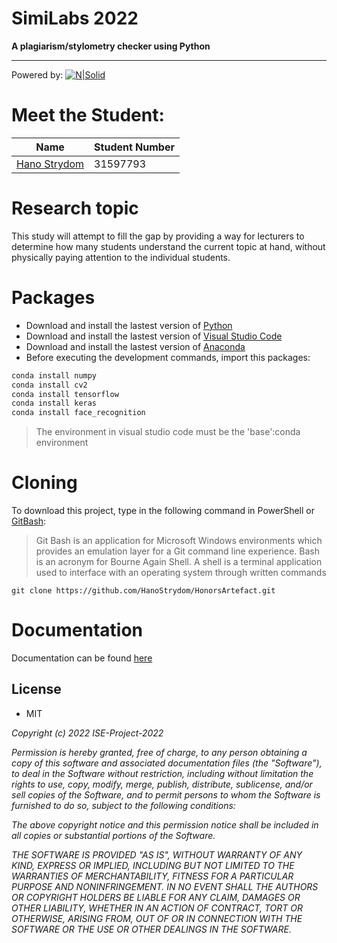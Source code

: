 # SimiLabs 2022
**A plagiarism/stylometry checker using Python**
____________________________________________________________
Powered by:
[![N|Solid](https://www.python.org/static/img/python-logo.png)](https://www.python.org/)



# Meet the Student:
| Name | Student Number |
| ------ | ------ |
| [Hano Strydom] | 31597793 |


# Research topic
This study will attempt to fill the gap by providing a way for lecturers to determine how many students understand the current topic at hand, without physically paying attention to the individual students.


# Packages
- Download and install the lastest version of [Python]
- Download and install the lastest version of [Visual Studio Code]
- Download and install the lastest version of [Anaconda]
- Before executing the development commands, import this packages:
```sh
conda install numpy
conda install cv2
conda install tensorflow
conda install keras
conda install face_recognition
```
> The environment in visual studio code must be the 'base':conda environment

# Cloning
To download this project, type in the following command in PowerShell or [GitBash]: 

> Git Bash is an application for Microsoft Windows environments which provides an emulation layer for a Git command line experience. Bash is an acronym for Bourne Again Shell. A shell is a terminal application used to interface with an operating system through written commands

```
git clone https://github.com/HanoStrydom/HonorsArtefact.git
```
# Documentation
Documentation can be found [here]

## License
- MIT

*Copyright (c) 2022 ISE-Project-2022*

*Permission is hereby granted, free of charge, to any person obtaining a copy
of this software and associated documentation files (the "Software"), to deal
in the Software without restriction, including without limitation the rights
to use, copy, modify, merge, publish, distribute, sublicense, and/or sell
copies of the Software, and to permit persons to whom the Software is
furnished to do so, subject to the following conditions:*

*The above copyright notice and this permission notice shall be included in all
copies or substantial portions of the Software.*

*THE SOFTWARE IS PROVIDED "AS IS", WITHOUT WARRANTY OF ANY KIND, EXPRESS OR
IMPLIED, INCLUDING BUT NOT LIMITED TO THE WARRANTIES OF MERCHANTABILITY,
FITNESS FOR A PARTICULAR PURPOSE AND NONINFRINGEMENT. IN NO EVENT SHALL THE
AUTHORS OR COPYRIGHT HOLDERS BE LIABLE FOR ANY CLAIM, DAMAGES OR OTHER
LIABILITY, WHETHER IN AN ACTION OF CONTRACT, TORT OR OTHERWISE, ARISING FROM,
OUT OF OR IN CONNECTION WITH THE SOFTWARE OR THE USE OR OTHER DEALINGS IN THE
SOFTWARE.*



[//]: # (These are reference links used in the body of this note and get stripped out when the markdown processor does its job. There is no need to format nicely because it shouldn't be seen.)

   [Hano Strydom]: <mailto: hanostrydom8@gmail.com>
   [GitBash]: <https://git-scm.com/downloads>
   [here]: <https://github.com/HanoStrydom/HonorsArtefact/blob/main/31597793_Scription.docx>
   [python]: <https://www.python.org/downloads/>
   [Visual Studio Code]: <https://code.visualstudio.com/download>
   [Anaconda]: <https://www.anaconda.com/>

